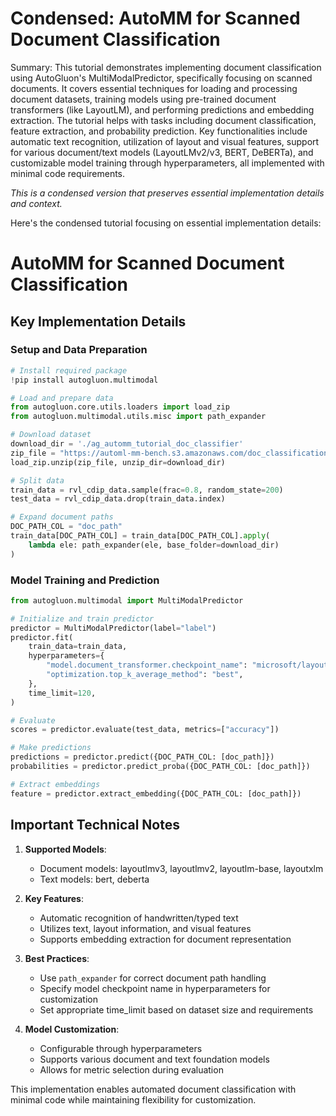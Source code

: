 # Condensed: AutoMM for Scanned Document Classification

Summary: This tutorial demonstrates implementing document classification using AutoGluon's MultiModalPredictor, specifically focusing on scanned documents. It covers essential techniques for loading and processing document datasets, training models using pre-trained document transformers (like LayoutLM), and performing predictions and embedding extraction. The tutorial helps with tasks including document classification, feature extraction, and probability prediction. Key functionalities include automatic text recognition, utilization of layout and visual features, support for various document/text models (LayoutLMv2/v3, BERT, DeBERTa), and customizable model training through hyperparameters, all implemented with minimal code requirements.

*This is a condensed version that preserves essential implementation details and context.*

Here's the condensed tutorial focusing on essential implementation details:

# AutoMM for Scanned Document Classification

## Key Implementation Details

### Setup and Data Preparation
```python
# Install required package
!pip install autogluon.multimodal

# Load and prepare data
from autogluon.core.utils.loaders import load_zip
from autogluon.multimodal.utils.misc import path_expander

# Download dataset
download_dir = './ag_automm_tutorial_doc_classifier'
zip_file = "https://automl-mm-bench.s3.amazonaws.com/doc_classification/rvl_cdip_sample.zip"
load_zip.unzip(zip_file, unzip_dir=download_dir)

# Split data
train_data = rvl_cdip_data.sample(frac=0.8, random_state=200)
test_data = rvl_cdip_data.drop(train_data.index)

# Expand document paths
DOC_PATH_COL = "doc_path"
train_data[DOC_PATH_COL] = train_data[DOC_PATH_COL].apply(
    lambda ele: path_expander(ele, base_folder=download_dir)
)
```

### Model Training and Prediction
```python
from autogluon.multimodal import MultiModalPredictor

# Initialize and train predictor
predictor = MultiModalPredictor(label="label")
predictor.fit(
    train_data=train_data,
    hyperparameters={
        "model.document_transformer.checkpoint_name": "microsoft/layoutlm-base-uncased",
        "optimization.top_k_average_method": "best",
    },
    time_limit=120,
)

# Evaluate
scores = predictor.evaluate(test_data, metrics=["accuracy"])

# Make predictions
predictions = predictor.predict({DOC_PATH_COL: [doc_path]})
probabilities = predictor.predict_proba({DOC_PATH_COL: [doc_path]})

# Extract embeddings
feature = predictor.extract_embedding({DOC_PATH_COL: [doc_path]})
```

## Important Technical Notes

1. **Supported Models**:
   - Document models: layoutlmv3, layoutlmv2, layoutlm-base, layoutxlm
   - Text models: bert, deberta

2. **Key Features**:
   - Automatic recognition of handwritten/typed text
   - Utilizes text, layout information, and visual features
   - Supports embedding extraction for document representation

3. **Best Practices**:
   - Use `path_expander` for correct document path handling
   - Specify model checkpoint name in hyperparameters for customization
   - Set appropriate time_limit based on dataset size and requirements

4. **Model Customization**:
   - Configurable through hyperparameters
   - Supports various document and text foundation models
   - Allows for metric selection during evaluation

This implementation enables automated document classification with minimal code while maintaining flexibility for customization.